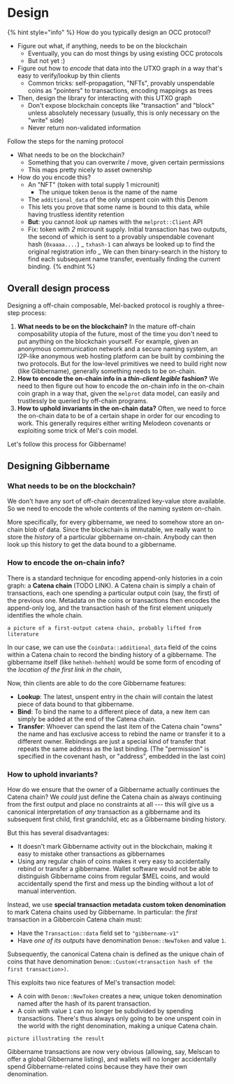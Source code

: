 # Design

{% hint style="info" %}
How do you typically design an OCC protocol?

- Figure out what, if anything, needs to be on the blockchain
  - Eventually, you can do most things by using existing OCC protocols
  - But not yet :)
- Figure out how to _encode_ that data into the UTXO graph in a way that's easy to verify/lookup by thin clients
  - Common tricks: self-propagation, "NFTs", provably unspendable coins as "pointers" to transactions, encoding mappings as trees
- Then, design the library for interacting with this UTXO graph
  - Don't expose blockchain concepts like "transaction" and "block" unless absolutely necessary (usually, this is only necessary on the "write" side)
  - Never return non-validated information

Follow the steps for the naming protocol

- What needs to be on the blockchain?
  - Something that you can overwrite / move, given certain permissions
  - This maps pretty nicely to asset ownership
- How do you encode this?
  - An "NFT" (token with total supply 1 microunit)
    - The unique token `Denom` is the name of the name
  - The `additional_data` of the only unspent coin with this Denom
  - This lets you prove that some name is bound to this data, while having trustless identity retention
  - **But**: you cannot _look up_ names with the `melprot::Client` API
  - Fix: token with _2_ microunit supply. Initial transaction has two outputs, the second of which is sent to a provably unspendable covenant hash (`0xaaaa....`)
    _ `txhash-1` can always be looked up to find the original registration info
    _ We can then binary-search in the history to find each subsequent name transfer, eventually finding the current binding.
    {% endhint %}

## Overall design process

Designing a off-chain composable, Mel-backed protocol is roughly a three-step process:

1. **What needs to be on the blockchain?** In the mature off-chain composability utopia of the future, most of the time you don't need to put anything on the blockchain yourself. For example, given an anonymous communication network and a secure naming system, an I2P-like anonymous web hosting platform can be built by combining the two protocols. But for the low-level primitives we need to build right now (like Gibbername), generally something needs to be on-chain.
2. **How to encode the on-chain info in a _thin-client legible_ fashion?** We need to then figure out how to encode the on-chain info in the on-chain coin graph in a way that, given the `melprot` data model, can easily and trustlessly be queried by off-chain programs.
3. **How to uphold invariants in the on-chain data?** Often, we need to force the on-chain data to be of a certain shape in order for our encoding to work. This generally requires either writing Melodeon covenants or exploiting some trick of Mel's coin model.

Let's follow this process for Gibbername!

## Designing Gibbername

### What needs to be on the blockchain?

We don't have any sort of off-chain decentralized key-value store available. So we need to encode the whole contents of the naming system on-chain.

More specifically, for every gibbername, we need to somehow store an on-chain blob of data. Since the blockchain is immutable, we really want to store the _history_ of a particular gibbername on-chain. Anybody can then look up this history to get the data bound to a gibbername.

### How to encode the on-chain info?

There is a standard technique for encoding append-only histories in a coin graph: a **Catena chain** (TODO LINK). A Catena chain is simply a chain of transactions, each one spending a particular output coin (say, the first) of the previous one. Metadata on the coins or transactions then encodes the append-only log, and the transaction hash of the first element uniquely identifies the whole chain.

```
a picture of a first-output catena chain, probably lifted from literature
```

In our case, we can use the `CoinData::additional_data` field of the coins within a Catena chain to record the binding history of a gibbername. The gibbername itself (like `hehheh-hehheh`) would be some form of encoding of the _location of the first link in the chain_,

Now, thin clients are able to do the core Gibbername features:

- **Lookup**: The latest, unspent entry in the chain will contain the latest piece of data bound to that gibbername.
- **Bind**: To bind the name to a different piece of data, a new item can simply be added at the end of the Catena chain.
- **Transfer**: Whoever can spend the last item of the Catena chain "owns" the name and has exclusive access to rebind the name or transfer it to a different owner. Rebindings are just a special kind of transfer that repeats the same address as the last binding. (The "permission" is specified in the covenant hash, or "address", embedded in the last coin)

### How to uphold invariants?

How do we ensure that the owner of a Gibbername actually continues the Catena chain? We _could_ just define the Catena chain as always continuing from the first output and place no constraints at all --- this will give us a canonical interpretation of _any_ transaction as a gibbername and its subsequent first child, first grandchild, etc as a Gibbername binding history.

But this has several disadvantages:

- It doesn't mark Gibbername activity out in the blockchain, making it easy to mistake other transactions as gibbernames
- Using any regular chain of coins makes it very easy to accidentally rebind or transfer a gibbername. Wallet software would not be able to distinguish Gibbername coins from regular $MEL coins, and would accidentally spend the first and mess up the binding without a lot of manual intervention.

Instead, we use **special transaction metadata** **custom token denomination** to mark Catena chains used by Gibbername. In particular: the _first_ transaction in a Gibbercoin Catena chain must:

- Have the `Transaction::data` field set to `"gibbername-v1"`
- Have _one of its outputs_ have denomination `Denom::NewToken` and value `1`.

Subsequently, the canonical Catena chain is defined as the unique chain of coins that have denomination `Denom::Custom(<transaction hash of the first transaction>)`.

This exploits two nice features of Mel's transaction model:

- A coin with `Denom::NewToken` creates a new, unique token denomination named after the hash of its parent transaction.
- A coin with value `1` can no longer be subdivided by spending transactions. There's thus always only going to be one unspent coin in the world with the right denomination, making a unique Catena chain.

```
picture illustrating the result
```

Gibbername transactions are now very obvious (allowing, say, Melscan to offer a global Gibbername listing), and wallets will no longer accidentally spend Gibbername-related coins because they have their own denomination.
